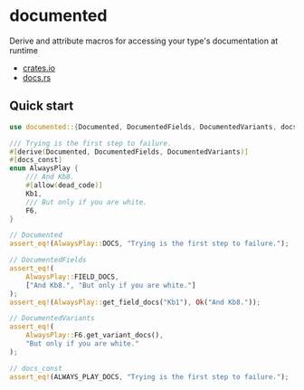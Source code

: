 # documented

Derive and attribute macros for accessing your type's documentation at runtime

- [crates.io](https://crates.io/crates/documented)
- [docs.rs](https://docs.rs/documented/latest/documented/)

## Quick start

```rust
use documented::{Documented, DocumentedFields, DocumentedVariants, docs_const};

/// Trying is the first step to failure.
#[derive(Documented, DocumentedFields, DocumentedVariants)]
#[docs_const]
enum AlwaysPlay {
    /// And Kb8.
    #[allow(dead_code)]
    Kb1,
    /// But only if you are white.
    F6,
}

// Documented
assert_eq!(AlwaysPlay::DOCS, "Trying is the first step to failure.");

// DocumentedFields
assert_eq!(
    AlwaysPlay::FIELD_DOCS,
    ["And Kb8.", "But only if you are white."]
);
assert_eq!(AlwaysPlay::get_field_docs("Kb1"), Ok("And Kb8."));

// DocumentedVariants
assert_eq!(
    AlwaysPlay::F6.get_variant_docs(),
    "But only if you are white."
);

// docs_const
assert_eq!(ALWAYS_PLAY_DOCS, "Trying is the first step to failure.");
```
